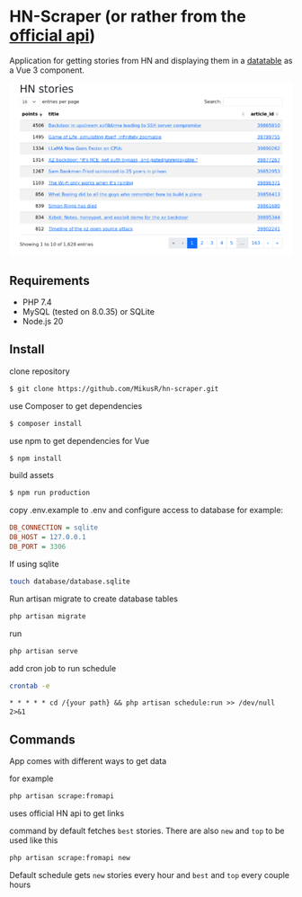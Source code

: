# HN-Scraper (or rather from the [official api](https://github.com/HackerNews/API))

Application for getting stories from HN and displaying them in a [datatable](https://datatables.net/) as a Vue 3
component.

![](images/main.png "Main screen of application")

## Requirements

- PHP 7.4
- MySQL (tested on 8.0.35) or SQLite
- Node.js 20

## Install

clone repository

```bash
$ git clone https://github.com/MikusR/hn-scraper.git
```

use Composer to get dependencies

```bash
$ composer install
```

use npm to get dependencies for Vue

```bash
$ npm install
```

build assets

```bash
$ npm run production
```

copy .env.example to .env
and configure access to database
for example:

```ini
DB_CONNECTION = sqlite
DB_HOST = 127.0.0.1
DB_PORT = 3306
```

If using sqlite

```bash
touch database/database.sqlite
```

Run artisan migrate to create database tables

```bash
php artisan migrate
```

run

```bash
php artisan serve
```

add cron job to run schedule

```bash
crontab -e
```

```cronexp
* * * * * cd /{your path} && php artisan schedule:run >> /dev/null 2>&1
```

## Commands

App comes with different ways to get data

for example

```bash
php artisan scrape:fromapi
```

uses official HN api to get links

command by default fetches `best` stories. There are also `new` and `top` to be used like this

```bash
php artisan scrape:fromapi new
```

Default schedule gets `new` stories every hour and `best` and `top` every couple hours
